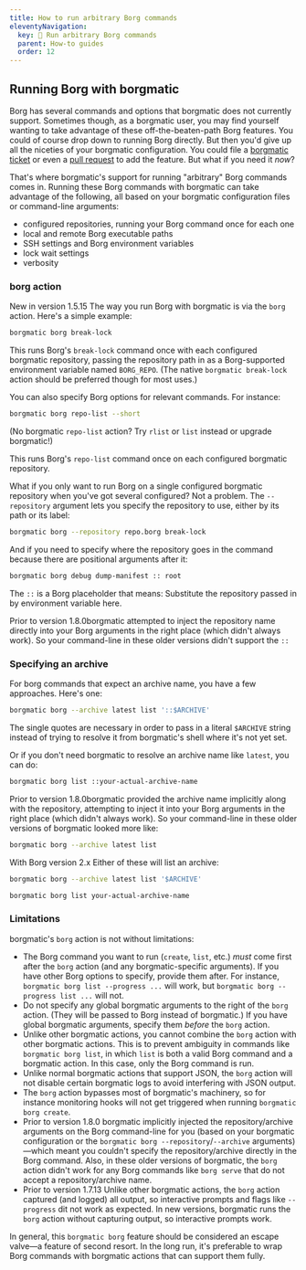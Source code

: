 ```yaml
---
title: How to run arbitrary Borg commands
eleventyNavigation:
  key: 🔧 Run arbitrary Borg commands
  parent: How-to guides
  order: 12
---
```

## Running Borg with borgmatic

Borg has several commands and options that borgmatic does not currently
support. Sometimes though, as a borgmatic user, you may find yourself wanting
to take advantage of these off-the-beaten-path Borg features. You could of
course drop down to running Borg directly. But then you'd give up all the
niceties of your borgmatic configuration. You could file a [borgmatic
ticket](https://torsion.org/borgmatic/#issues) or even a [pull
request](https://torsion.org/borgmatic/#contributing) to add the feature. But
what if you need it *now*?

That's where borgmatic's support for running "arbitrary" Borg commands comes
in. Running these Borg commands with borgmatic can take advantage of the
following, all based on your borgmatic configuration files or command-line
arguments:

 * configured repositories, running your Borg command once for each one
 * local and remote Borg executable paths
 * SSH settings and Borg environment variables
 * lock wait settings
 * verbosity


### borg action

<span class="minilink minilink-addedin">New in version 1.5.15</span> The way
you run Borg with borgmatic is via the `borg` action. Here's a simple example:

```bash
borgmatic borg break-lock
```

This runs Borg's `break-lock` command once with each configured borgmatic
repository, passing the repository path in as a Borg-supported environment
variable named `BORG_REPO`. (The native `borgmatic break-lock` action should
be preferred though for most uses.)

You can also specify Borg options for relevant commands. For instance:

```bash
borgmatic borg repo-list --short
```

(No borgmatic `repo-list` action? Try `rlist` or `list` instead or upgrade
borgmatic!)

This runs Borg's `repo-list` command once on each configured borgmatic
repository.

What if you only want to run Borg on a single configured borgmatic repository
when you've got several configured? Not a problem. The `--repository` argument
lets you specify the repository to use, either by its path or its label:

```bash
borgmatic borg --repository repo.borg break-lock
```

And if you need to specify where the repository goes in the command because
there are positional arguments after it:

```bash
borgmatic borg debug dump-manifest :: root
```

The `::` is a Borg placeholder that means: Substitute the repository passed in
by environment variable here.

<span class="minilink minilink-addedin">Prior to version 1.8.0</span>borgmatic
attempted to inject the repository name directly into your Borg arguments in
the right place (which didn't always work). So your command-line in these
older versions didn't support the `::`


### Specifying an archive

For borg commands that expect an archive name, you have a few approaches.
Here's one:

```bash
borgmatic borg --archive latest list '::$ARCHIVE'
```

The single quotes are necessary in order to pass in a literal `$ARCHIVE`
string instead of trying to resolve it from borgmatic's shell where it's not
yet set.

Or if you don't need borgmatic to resolve an archive name like `latest`, you
can do:

```bash
borgmatic borg list ::your-actual-archive-name
```

<span class="minilink minilink-addedin">Prior to version 1.8.0</span>borgmatic
provided the archive name implicitly along with the repository, attempting to
inject it into your Borg arguments in the right place (which didn't always
work). So your command-line in these older versions of borgmatic looked more
like:

```bash
borgmatic borg --archive latest list
```

<span class="minilink minilink-addedin">With Borg version 2.x</span> Either of
these will list an archive:

```bash
borgmatic borg --archive latest list '$ARCHIVE'
```

```bash
borgmatic borg list your-actual-archive-name
```

### Limitations

borgmatic's `borg` action is not without limitations:

 * The Borg command you want to run (`create`, `list`, etc.) *must* come first
   after the `borg` action (and any borgmatic-specific arguments). If you have
   other Borg options to specify, provide them after. For instance,
   `borgmatic borg list --progress ...` will work, but
   `borgmatic borg --progress list ...` will not.
 * Do not specify any global borgmatic arguments to the right of the `borg`
   action. (They will be passed to Borg instead of borgmatic.) If you have
   global borgmatic arguments, specify them *before* the `borg` action.
 * Unlike other borgmatic actions, you cannot combine the `borg` action with
   other borgmatic actions. This is to prevent ambiguity in commands like
   `borgmatic borg list`, in which `list` is both a valid Borg command and a
   borgmatic action. In this case, only the Borg command is run.
 * Unlike normal borgmatic actions that support JSON, the `borg` action will
   not disable certain borgmatic logs to avoid interfering with JSON output.
 * The `borg` action bypasses most of borgmatic's machinery, so for instance
   monitoring hooks will not get triggered when running `borgmatic borg create`.
 * <span class="minilink minilink-addedin">Prior to version 1.8.0</span>
   borgmatic implicitly injected the repository/archive arguments on the Borg
   command-line for you (based on your borgmatic configuration or the
   `borgmatic borg --repository`/`--archive` arguments)—which meant you
   couldn't specify the repository/archive directly in the Borg command. Also,
   in these older versions of borgmatic, the `borg` action didn't work for any
   Borg commands like `borg serve` that do not accept a repository/archive
   name.
 * <span class="minilink minilink-addedin">Prior to version 1.7.13</span> Unlike
   other borgmatic actions, the `borg` action captured (and logged) all output,
   so interactive prompts and flags like `--progress` dit not work as expected.
   In new versions, borgmatic runs the `borg` action without capturing output,
   so interactive prompts work.

In general, this `borgmatic borg` feature should be considered an escape
valve—a feature of second resort. In the long run, it's preferable to wrap
Borg commands with borgmatic actions that can support them fully.
